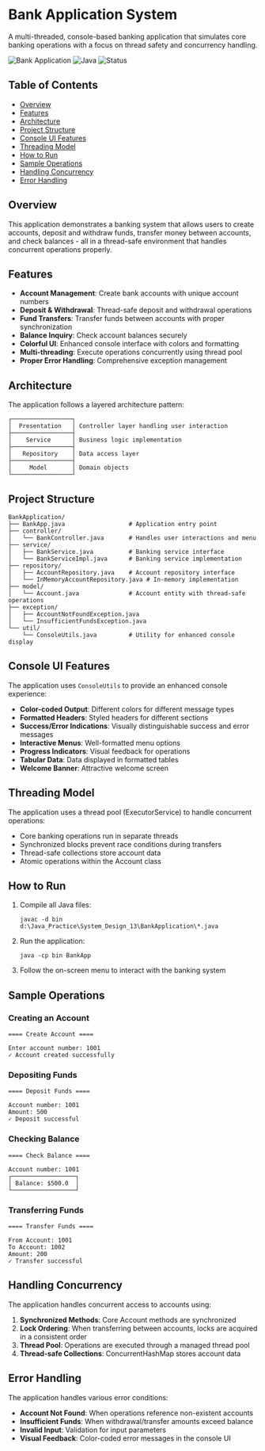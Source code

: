 # Bank Application System

A multi-threaded, console-based banking application that simulates core banking operations with a focus on thread safety and concurrency handling.

![Bank Application](https://img.shields.io/badge/Bank-Application-blue)
![Java](https://img.shields.io/badge/Java-17-orange)
![Status](https://img.shields.io/badge/Status-Operational-green)

## Table of Contents
- [Overview](#overview)
- [Features](#features)
- [Architecture](#architecture)
- [Project Structure](#project-structure)
- [Console UI Features](#console-ui-features)
- [Threading Model](#threading-model)
- [How to Run](#how-to-run)
- [Sample Operations](#sample-operations)
- [Handling Concurrency](#handling-concurrency)
- [Error Handling](#error-handling)

## Overview

This application demonstrates a banking system that allows users to create accounts, deposit and withdraw funds, transfer money between accounts, and check balances - all in a thread-safe environment that handles concurrent operations properly.

## Features

- **Account Management**: Create bank accounts with unique account numbers
- **Deposit & Withdrawal**: Thread-safe deposit and withdrawal operations
- **Fund Transfers**: Transfer funds between accounts with proper synchronization
- **Balance Inquiry**: Check account balances securely
- **Colorful UI**: Enhanced console interface with colors and formatting
- **Multi-threading**: Execute operations concurrently using thread pool
- **Proper Error Handling**: Comprehensive exception management

## Architecture

The application follows a layered architecture pattern:

```
┌─────────────────┐
│  Presentation   │ Controller layer handling user interaction
├─────────────────┤
│    Service      │ Business logic implementation
├─────────────────┤
│   Repository    │ Data access layer
├─────────────────┤
│     Model       │ Domain objects
└─────────────────┘
```

## Project Structure

```
BankApplication/
├── BankApp.java                  # Application entry point
├── controller/
│   └── BankController.java       # Handles user interactions and menu
├── service/
│   ├── BankService.java          # Banking service interface
│   └── BankServiceImpl.java      # Banking service implementation
├── repository/
│   ├── AccountRepository.java    # Account repository interface
│   └── InMemoryAccountRepository.java # In-memory implementation
├── model/
│   └── Account.java              # Account entity with thread-safe operations
├── exception/
│   ├── AccountNotFoundException.java
│   └── InsufficientFundsException.java
└── util/
    └── ConsoleUtils.java         # Utility for enhanced console display
```

## Console UI Features

The application uses `ConsoleUtils` to provide an enhanced console experience:

- **Color-coded Output**: Different colors for different message types
- **Formatted Headers**: Styled headers for different sections
- **Success/Error Indications**: Visually distinguishable success and error messages
- **Interactive Menus**: Well-formatted menu options
- **Progress Indicators**: Visual feedback for operations
- **Tabular Data**: Data displayed in formatted tables
- **Welcome Banner**: Attractive welcome screen

## Threading Model

The application uses a thread pool (ExecutorService) to handle concurrent operations:

- Core banking operations run in separate threads
- Synchronized blocks prevent race conditions during transfers
- Thread-safe collections store account data
- Atomic operations within the Account class

## How to Run

1. Compile all Java files:
   ```
   javac -d bin d:\Java_Practice\System_Design_13\BankApplication\*.java
   ```

2. Run the application:
   ```
   java -cp bin BankApp
   ```

3. Follow the on-screen menu to interact with the banking system

## Sample Operations

### Creating an Account
```
==== Create Account ====

Enter account number: 1001
✓ Account created successfully
```

### Depositing Funds
```
==== Deposit Funds ====

Account number: 1001
Amount: 500
✓ Deposit successful
```

### Checking Balance
```
==== Check Balance ====

Account number: 1001
┌──────────────────┐
│ Balance: $500.0  │
└──────────────────┘
```

### Transferring Funds
```
==== Transfer Funds ====

From Account: 1001
To Account: 1002
Amount: 200
✓ Transfer successful
```

## Handling Concurrency

The application handles concurrent access to accounts using:

1. **Synchronized Methods**: Core Account methods are synchronized
2. **Lock Ordering**: When transferring between accounts, locks are acquired in a consistent order
3. **Thread Pool**: Operations are executed through a managed thread pool
4. **Thread-safe Collections**: ConcurrentHashMap stores account data

## Error Handling

The application handles various error conditions:

- **Account Not Found**: When operations reference non-existent accounts
- **Insufficient Funds**: When withdrawal/transfer amounts exceed balance
- **Invalid Input**: Validation for input parameters
- **Visual Feedback**: Color-coded error messages in the console UI
